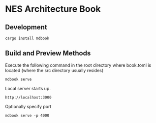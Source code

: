 # NES Architecture Book

## Development

```
cargo install mdbook
```

## Build and Preview Methods

Execute the following command in the root directory where book.toml is located (where the src directory usually resides)

```
mdbook serve
```
Local server starts up.

```
http://localhost:3000
```

Optionally specify port

```
mdbook serve -p 4000
```